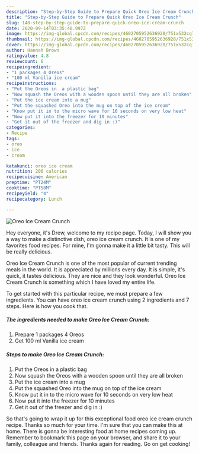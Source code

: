 ```yaml
---
description: "Step-by-Step Guide to Prepare Quick Oreo Ice Cream Crunch"
title: "Step-by-Step Guide to Prepare Quick Oreo Ice Cream Crunch"
slug: 140-step-by-step-guide-to-prepare-quick-oreo-ice-cream-crunch
date: 2020-09-14T03:35:40.997Z
image: https://img-global.cpcdn.com/recipes/4602705952636928/751x532cq70/oreo-ice-cream-crunch-recipe-main-photo.jpg
thumbnail: https://img-global.cpcdn.com/recipes/4602705952636928/751x532cq70/oreo-ice-cream-crunch-recipe-main-photo.jpg
cover: https://img-global.cpcdn.com/recipes/4602705952636928/751x532cq70/oreo-ice-cream-crunch-recipe-main-photo.jpg
author: Hannah Brown
ratingvalue: 4.8
reviewcount: 6
recipeingredient:
- "1 packages 4 Oreos"
- "100 ml Vanilla ice cream"
recipeinstructions:
- "Put the Oreos in  a plastic bag"
- "Now squash the Oreos with a wooden spoon until they are all broken"
- "Put the ice cream into a mug"
- "Put the squashed Oreo into the mug on top of the ice cream"
- "Know put it in to the micro wave for 10 seconds on very low heat"
- "Now put it into the freezer for 10 minutes"
- "Get it out of the freezer and dig in :)"
categories:
- Recipe
tags:
- oreo
- ice
- cream

katakunci: oreo ice cream 
nutrition: 206 calories
recipecuisine: American
preptime: "PT24M"
cooktime: "PT58M"
recipeyield: "4"
recipecategory: Lunch

---
```



![Oreo Ice Cream Crunch](https://img-global.cpcdn.com/recipes/4602705952636928/751x532cq70/oreo-ice-cream-crunch-recipe-main-photo.jpg)

Hey everyone, it's Drew, welcome to my recipe page. Today, I will show you a way to make a distinctive dish, oreo ice cream crunch. It is one of my favorites food recipes. For mine, I'm gonna make it a little bit tasty. This will be really delicious.



Oreo Ice Cream Crunch is one of the most popular of current trending meals in the world. It is appreciated by millions every day. It is simple, it's quick, it tastes delicious. They are nice and they look wonderful. Oreo Ice Cream Crunch is something which I have loved my entire life.


To get started with this particular recipe, we must prepare a few ingredients. You can have oreo ice cream crunch using 2 ingredients and 7 steps. Here is how you cook that.

<!--inarticleads1-->

##### The ingredients needed to make Oreo Ice Cream Crunch:

1. Prepare 1 packages 4 Oreos
1. Get 100 ml Vanilla ice cream




<!--inarticleads2-->

##### Steps to make Oreo Ice Cream Crunch:

1. Put the Oreos in  a plastic bag
1. Now squash the Oreos with a wooden spoon until they are all broken
1. Put the ice cream into a mug
1. Put the squashed Oreo into the mug on top of the ice cream
1. Know put it in to the micro wave for 10 seconds on very low heat
1. Now put it into the freezer for 10 minutes
1. Get it out of the freezer and dig in :)




So that's going to wrap it up for this exceptional food oreo ice cream crunch recipe. Thanks so much for your time. I'm sure that you can make this at home. There is gonna be interesting food at home recipes coming up. Remember to bookmark this page on your browser, and share it to your family, colleague and friends. Thanks again for reading. Go on get cooking!
